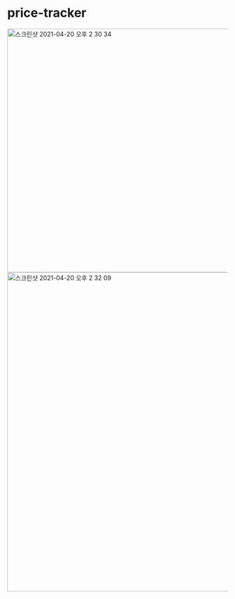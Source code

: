 # price-tracker
<img width="556" alt="스크린샷 2021-04-20 오후 2 30 34" src="https://user-images.githubusercontent.com/45731301/115342288-fcc02b80-a1e4-11eb-9313-e291a808dd9c.png">
<img width="728" alt="스크린샷 2021-04-20 오후 2 32 09" src="https://user-images.githubusercontent.com/45731301/115342419-342ed800-a1e5-11eb-9c81-55cc49ddbb1e.png">

